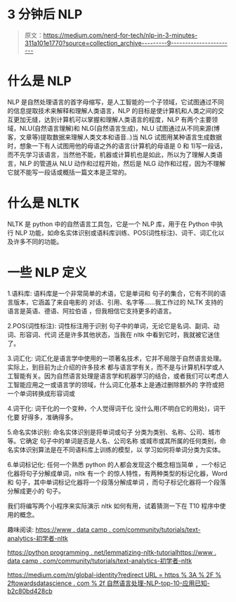 # 3 分钟后 NLP

> 原文：<https://medium.com/nerd-for-tech/nlp-in-3-minutes-311a101e1770?source=collection_archive---------9----------------------->

# 什么是 NLP

NLP 是自然处理语言的首字母缩写，是人工智能的一个子领域，它试图通过不同的信息提取技术来解释和理解人类语言，NLP 的目标是使计算机和人类之间的交互更加无缝，达到计算机可以掌握和理解人类语言的程度，NLP 有两个主要领域，NLU(自然语言理解)和 NLG(自然语言生成)，NLU 试图通过从不同来源(博客，文章等)提取数据来理解人类文本和语音..)当 NLG 试图用某种语言生成数据时，想象一下有人试图用他的母语之外的语言(计算机的母语是 0 和 1)写一段话，而不先学习该语言，当然他不能，机器或计算机也是如此，所以为了理解人类语言，NLP 的管道从 NLU 动作和过程开始，然后是 NLG 动作和过程，因为不理解它就不能写一段话或概括一篇文本是正常的。

# 什么是 NLTK

NLTK 是 python 中的自然语言工具包，它是一个 NLP 库，用于在 Python 中执行 NLP 功能，如命名实体识别或语料库训练、POS(词性标注)、词干、词汇化以及许多不同的功能。

# 一些 NLP 定义

1.语料库:
语料库是一个非常简单的术语，它是单词和
句子的集合，它有不同的语言版本，它涵盖了来自电影的
对话、引用、名字等……我工作过的 NLTK 支持的
语言是英语、德语、阿拉伯语
，但我相信它支持更多的语言。

2.POS(词性标注):
词性标注用于识别
句子中的单词，无论它是名词、副词、动词、形容词、代词
还是许多其他状态，当我在 nltk 中看到它时，我就被它迷住了。

3.词汇化:
词汇化是语言学中使用的一项著名技术，它并不局限于自然语言处理。实际上，到目前为止介绍的许多技术
都与语言学有关，而不是与计算机科学或人工智能有关。因为自然语言处理是语言学和机器学习的结合，或者我们可以考虑人工智能应用之一或语言学的领域，什么词汇化基本上是通过删除额外的
字符或把一个单词转换成形容词或

4.词干化:
词干化的一个变种，个人觉得词干化
没什么用(不明白它的用处)，词干化要
好得多，准确得多。

5.命名实体识别:
命名实体识别是将单词或句子
分类为类别、名称、公司、城市等。它确定
句子中的单词是否是人名、公司名称
或城市或其所属的任何类别，命名实体识别算法是在不同语料库上训练的模型，以
学习如何将单词分类为实体。

6.单词标记化:
任何一个熟悉 python 的人都会发现这个概念相当简单
，一个标记化器将句子分解成单词，nltk 有一个
的惊人特性，有两种类型的标记化器，Word 和
句子，其中单词标记化器将一个段落分解成单词
，而句子标记化器将一个段落分解成更小的
句子。

我们将编写两个小程序来实际演示 nltk 如何有用，试着猜测一下在 T10 程序中使用的概念。

趣味阅读:
[https://www . data camp . com/community/tutorials/text-analytics-初学者-nltk](https://www.datacamp.com/community/tutorials/text-analytics-beginners-nltk)

[https://python programming . net/lemmatizing-nltk-tutorialhttps://www . data camp . com/community/tutorials/text-analytics-初学者-nltk](https://pythonprogramming.net/lemmatizing-nltk-tutorialhttps://www.datacamp.com/community/tutorials/text-analytics-beginners-nltk)

[https://medium.com/m/global-identity?redirect URL = https % 3A % 2F % 2ftowardsdatascience . com % 2f 自然语言处理-NLP-top-10-应用已知-b2c80bd428cb](https://medium.com/m/global-identity?redirectUrl=https%3A%2F%2Ftowardsdatascience.com%2Fnatural-language-processing-nlp-top-10-applications-to-know-b2c80bd428cb)
